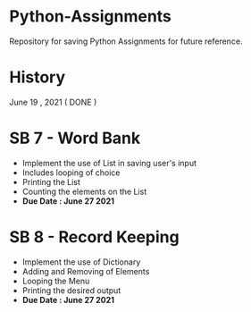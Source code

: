 # Python-Assignments
Repository for saving Python Assignments for future reference.


# History 

June 19 , 2021 ( DONE )
# SB 7 - Word Bank
- Implement the use of List in saving user's input
- Includes looping of choice
- Printing the List
- Counting the elements on the List
- **Due Date : June 27 2021**
# SB 8 - Record Keeping
- Implement the use of Dictionary
- Adding and Removing of Elements
- Looping the Menu
- Printing the desired output
- **Due Date : June 27 2021**

